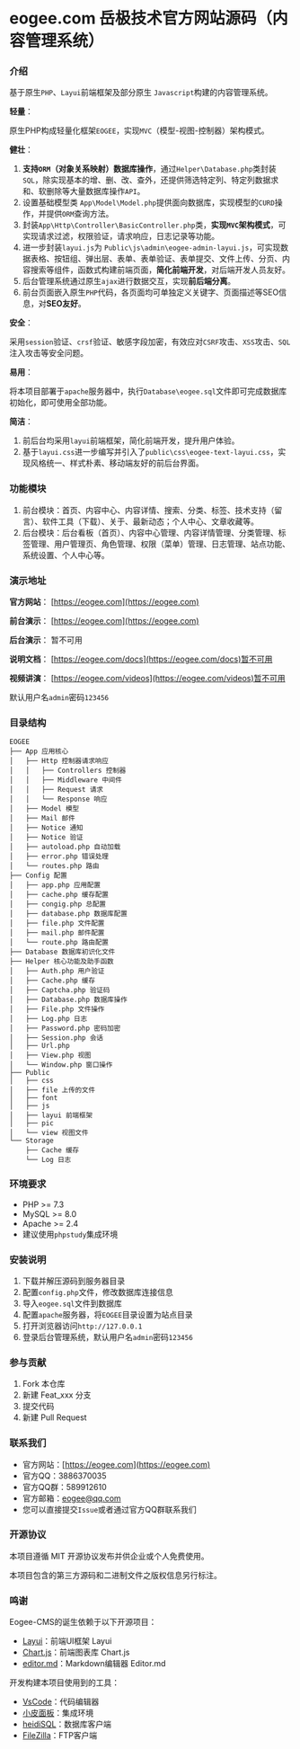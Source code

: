 # eogee.com 岳极技术官方网站源码（内容管理系统）

### 介绍

基于原生`PHP`、`Layui`前端框架及部分原生 `Javascript`构建的内容管理系统。

**轻量**：

原生PHP构成轻量化框架`EOGEE`，实现`MVC`（模型-视图-控制器）架构模式。

**健壮**：

1. **支持`ORM`（对象关系映射）数据库操作**，通过`Helper\Database.php`类封装`SQL`，除实现基本的增、删、改、查外，还提供筛选特定列、特定列数据求和、软删除等大量数据库操作`API`。
2. 设置基础模型类 `App\Model\Model.php`提供面向数据库，实现模型的`CURD`操作，并提供`ORM`查询方法。
3. 封装`App\Http\Controller\BasicController.php`类，**实现`MVC`架构模式**，可实现请求过滤，权限验证，请求响应，日志记录等功能。
4. 进一步封装`layui.js`为 `Public\js\admin\eogee-admin-layui.js`，可实现数据表格、按钮组、弹出层、表单、表单验证、表单提交、文件上传、分页、内容搜索等组件，函数式构建前端页面，**简化前端开发**，对后端开发人员友好。
5. 后台管理系统通过原生`ajax`进行数据交互，实现**前后端分离**。
6. 前台页面嵌入原生`PHP`代码，各页面均可单独定义关键字、页面描述等SEO信息，对**SEO友好**。

**安全**：

采用`session`验证、`crsf`验证、敏感字段加密，有效应对`CSRF`攻击、`XSS`攻击、`SQL`注入攻击等安全问题。

**易用**：

将本项目部署于`apache`服务器中，执行`Database\eogee.sql`文件即可完成数据库初始化，即可使用全部功能。

**简洁**：

1. 前后台均采用`layui`前端框架，简化前端开发，提升用户体验。
2. 基于`layui.css`进一步编写并引入了`public\css\eogee-text-layui.css`，实现风格统一、样式朴素、移动端友好的前后台界面。

### 功能模块

1. 前台模块：首页、内容中心、内容详情、搜索、分类、标签、技术支持（留言）、软件工具（下载）、关于、最新动态；个人中心、文章收藏等。
2. 后台模块：后台看板（首页）、内容中心管理、内容详情管理、分类管理、标签管理、用户管理页、角色管理、权限（菜单）管理、日志管理、站点功能、系统设置、个人中心等。

### 演示地址

**官方网站**：
[https://eogee.com](https://eogee.com)

**前台演示**：
[https://eogee.com](https://eogee.com)

**后台演示**：
暂不可用

**说明文档**：
[https://eogee.com/docs](https://eogee.com/docs)暂不可用

**视频讲演**：
[https://eogee.com/videos](https://eogee.com/videos)暂不可用

默认用户名`admin`密码`123456`

### 目录结构

```
EOGEE
├── App 应用核心
│   ├── Http 控制器请求响应
│   │   ├── Controllers 控制器
│   │   ├── Middleware 中间件
│   │   ├── Request 请求
│   │   └── Response 响应
│   ├── Model 模型
│   ├── Mail 邮件
│   ├── Notice 通知
│   ├── Notice 验证
│   ├── autoload.php 自动加载
│   ├── error.php 错误处理
│   └── routes.php 路由
├── Config 配置
│   ├── app.php 应用配置
│   ├── cache.php 缓存配置
│   ├── congig.php 总配置
│   ├── database.php 数据库配置
│   ├── file.php 文件配置
│   ├── mail.php 邮件配置
│   └── route.php 路由配置
├── Database 数据库初识化文件
├── Helper 核心功能及助手函数
│   ├── Auth.php 用户验证
│   ├── Cache.php 缓存
│   ├── Captcha.php 验证码
│   ├── Database.php 数据库操作
│   ├── File.php 文件操作
│   ├── Log.php 日志
│   ├── Password.php 密码加密
│   ├── Session.php 会话
│   ├── Url.php
│   ├── View.php 视图
│   └── Window.php 窗口操作
├── Public
│   ├── css
│   ├── file 上传的文件
│   ├── font
│   ├── js
│   ├── layui 前端框架
│   ├── pic
│   └── view 视图文件
└── Storage
    ├── Cache 缓存
    └── Log 日志
```
### 环境要求

- PHP >= 7.3
- MySQL >= 8.0
- Apache >= 2.4
- 建议使用`phpstudy`集成环境

### 安装说明

1.  下载并解压源码到服务器目录
2.  配置`config.php`文件，修改数据库连接信息
3.  导入`eogee.sql`文件到数据库
4.  配置`apache`服务器，将`EOGEE`目录设置为站点目录
5.  打开浏览器访问`http://127.0.0.1`
6.  登录后台管理系统，默认用户名`admin`密码`123456`

### 参与贡献

1.  Fork 本仓库
2.  新建 Feat_xxx 分支
3.  提交代码
4.  新建 Pull Request

### 联系我们

- 官方网站：[https://eogee.com](https://eogee.com)
- 官方QQ：3886370035
- 官方QQ群：589912610
- 官方邮箱：eogee@qq.com
- 您可以直接提交`Issue`或者通过官方QQ群联系我们

### 开源协议

本项目遵循 MIT 开源协议发布并供企业或个人免费使用。

本项目包含的第三方源码和二进制文件之版权信息另行标注。

### 鸣谢

Eogee-CMS的诞生依赖于以下开源项目：

- [Layui](https://layui.dev/)：前端UI框架 Layui
- [Chart.js](https://www.chartjs.org/)：前端图表库 Chart.js
- [editor.md](https://pandao.github.io/editor.md/)：Markdown编辑器 Editor.md

开发构建本项目使用到的工具：

- [VsCode](https://code.visualstudio.com/)：代码编辑器
- [小皮面板](https://www.xp.cn/)：集成环境
- [heidiSQL](https://www.HeidiSQL.com/)：数据库客户端
- [FileZilla](https://filezilla-project.org/)：FTP客户端